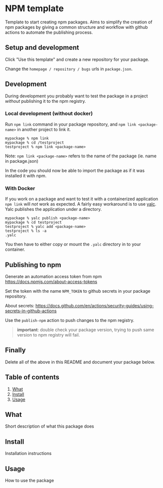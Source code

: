 # NPM template

Template to start creating npm packages. Aims to simplify the creation of npm packages by giving a common structure and workflow with github actions to automate the publishing process.

## Setup and development

Click "Use this template" and create a new repository for your package.

Change the `homepage / repository / bugs` urls in `package.json`.

## Development

During development you probably want to test the package in a project *without* publishing it to the npm registry.

### Local development (without docker)

Run `npm link` command in your package repository, and `npm link <package-name>` in another project to link it.

```console
mypackage % npm link 
mypackage % cd /testproject
testproject % npm link <package-name>
```

Note: `npm link <package-name>` refers to the name of the package (ie. name in package.json)

In the code you should now be able to import the package as if it was installed it with npm.

### With Docker

If you work on a package and want to test it with a containerized application `npm link` will *not* work as expected. A fairly easy workaround is to use [yalc](https://github.com/wclr/yalc). Yalc publishes the application under a directory.

```console
mypackage % yalc publish <package-name>
mypackage % cd testproject 
testproject % yalc add <package-name>
testproject % ls -a 
.yalc 
```

You then have to either copy or mount the `.yalc` directory in to your container.

## Publishing to npm

Generate an automation access token from npm
<https://docs.npmjs.com/about-access-tokens>

Set the token with the name `NPM_TOKEN` to github secrets in your package repository.

About secrets: <https://docs.github.com/en/actions/security-guides/using-secrets-in-github-actions>

Use the `publish-npm` action to push changes to the npm registry.

> **important**: double check your package version, trying to push same version to npm registry will fail.

## Finally

Delete all of the above in this README and document your package below.

## Table of contents

1. [What](#what)
2. [Install](#install)
3. [Usage](#usage)

## What

Short description of what this package does

## Install

Installation instructions

## Usage

How to use the package
